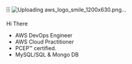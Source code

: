 🗄️
![Uploading aws_logo_smile_1200x630.png…]()



Hi There
  * AWS DevOps Engineer
  * AWS Cloud Practitioner
  * PCEP™ certified.
  * MySQL/SQL & Mongo DB


